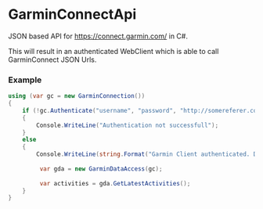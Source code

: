 # GarminConnectApi

JSON based API for https://connect.garmin.com/ in C#.

This will result in an authenticated WebClient which is able to call GarminConnect JSON Urls.

### Example

```csharp
using (var gc = new GarminConnection())
{
    if (!gc.Authenticate("username", "password", "http://somereferer.com"))
    {
        Console.WriteLine("Authentication not successfull");       
    }
    else
    {
        Console.WriteLine(string.Format("Garmin Client authenticated. DisplayName='{0}'", gc.DisplayName));
        
         var gda = new GarminDataAccess(gc);
         
         var activities = gda.GetLatestActivities();
    }
}
```
